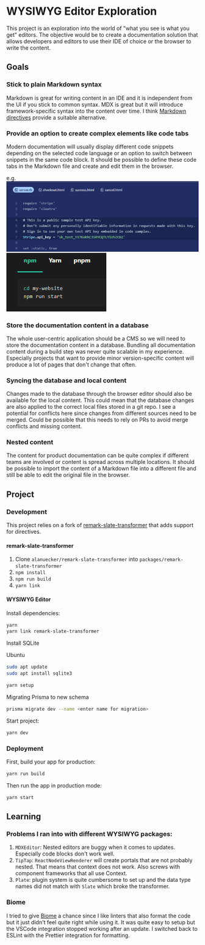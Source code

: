 # WYSIWYG Editor Exploration

This project is an exploration into the world of "what you see is what you get" editors. The objective would be to create a documentation solution that allows developers and editors to use their IDE of choice or the browser to write the content.

## Goals

### Stick to plain Markdown syntax

Markdown is great for writing content in an IDE and it is independent from the UI if you stick to common syntax. MDX is great but it will introduce framework-specific syntax into the content over time. I think [Markdown directives](https://github.com/remarkjs/remark-directive) provide a suitable alternative.

### Provide an option to create complex elements like code tabs

Modern documentation will usually display different code snippets depending on the selected code language or an option to switch between snippets in the same code block. It should be possible to define these code tabs in the Markdown file and create and edit them in the browser.

e.g.
![Stripe](./img/stripe-example.png)
![Docusaurus](./img/docusaurus-example.png)

### Store the documentation content in a database

The whole user-centric application should be a CMS so we will need to store the documentation content in a database. Bundling all documentation content during a build step was never quite scalable in my experience. Especially projects that want to provide minor version-specific content will produce a lot of pages that don't change that often.

### Syncing the database and local content

Changes made to the database through the browser editor should also be available for the local content. This could mean that the database changes are also applied to the correct local files stored in a git repo. I see a potential for conflicts here since changes from different sources need to be merged. Could be possible that this needs to rely on PRs to avoid merge conflicts and missing content.

### Nested content

The content for product documentation can be quite complex if different teams are involved or content is spread across multiple locations. It should be possible to import the content of a Markdown file into a different file and still be able to edit the original file in the browser.

## Project

### Development

This project relies on a fork of [remark-slate-transformer](https://github.com/alanuecker/remark-slate-transformer) that adds support for directives.

#### remark-slate-transformer

1. Clone `alanuecker/remark-slate-transformer` into `packages/remark-slate-transformer`
2. `npm install`
3. `npm run build`
4. `yarn link`

#### WYSIWYG Editor

Install dependencies:

```sh
yarn
yarn link remark-slate-transformer
```

Install SQLite

Ubuntu

```sh
sudo apt update
sudo apt install sqlite3
```

```sh
yarn setup
```

Migrating Prisma to new schema

```sh
prisma migrate dev --name <enter name for migration>
```

Start project:

```sh
yarn dev
```

### Deployment

First, build your app for production:

```sh
yarn run build
```

Then run the app in production mode:

```sh
yarn start
```

## Learning

### Problems I ran into with different WYSIWYG packages:

1. `MDXEditor`: Nested editors are buggy when it comes to updates. Especially code blocks don't work well.
2. `TipTap`: `ReactNodeViewRenderer` will create portals that are not probably nested. That means that context does not work. Also screws with component frameworks that all use Context.
3. `Plate`: plugin system is quite cumbersome to set up and the data type names did not match with `Slate` which broke the transformer.

### Biome

I tried to give [Biome](https://biomejs.dev/) a chance since I like linters that also format the code but it just didn't feel quite right while using it. It was quite easy to setup but the VSCode integration stopped working after an update. I switched back to ESLint with the Prettier integration for formatting.
